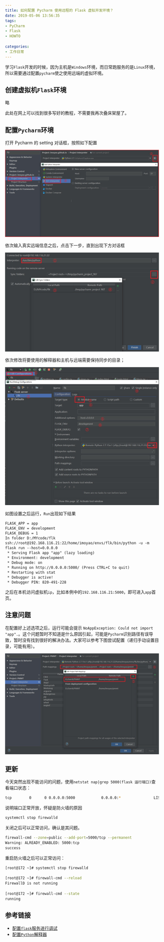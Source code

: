 ```yaml
---
title: 如何配置 Pycharm 使用远程的 Flask 虚拟开发环境？
date: 2019-05-06 13:56:35
tags:
- PyCharm
- Flask
- HOWTO

categories:
- 工作日常
---
```

学习`Flask`开发的时候，因为主机是`Windows`环境，而日常跑服务的是`Linux`环境，所以需要通过配置`pycharm`使之使用远端的虚拟环境。

<!--more-->
## 创建虚拟机`Flask`环境

略

此处在网上可以找到很多写好的教程，不需要我再次叠床架屋了。

## 配置`Pycharm`环境
打开 Pycharm 的 setting 对话框，按照如下配置  
  
![setting_start](/images/snipaste_20190506_141224.jpg)

依次输入真实远端信息之后，点击下一步，直到出现下方对话框

![setting_end](/images/snipaste_20190506_142141.jpg)

依次修改将要使用的解释器和主机与远端需要保持同步的目录；

![setting_flask](/images/snipaste_20190506_143428.jpg)

如图设置之后运行，`Run`出现如下结果
```shell
FLASK_APP = app
FLASK_ENV = development
FLASK_DEBUG = 1
In folder D:/MYcode/flk
ssh://root@192.168.116.21:22/home/imoyao/envs/flk/bin/python -u -m flask run --host=0.0.0.0
 * Serving Flask app "app" (lazy loading)
 * Environment: development
 * Debug mode: on
 * Running on http://0.0.0.0:5000/ (Press CTRL+C to quit)
 * Restarting with stat
 * Debugger is active!
 * Debugger PIN: 820-491-228
```
之后在本机访问虚拟机`ip`，比如本例中的`192.168.116.21:5000`，即可进入`app`首页。
## 注意问题
在配置好上述选项之后，运行可能会提示 `NoAppException: Could not import "app".`。这个问题暂时不知道是什么原因引起，可能是`Pycharm`识别路径有误导致，暂时没有找到很好的解决办法。大家可以参考下图尝试配置（递归手动设置目录，可能有用）。

![can't_import_app](/images/snipaste_20190507_133810.jpg)

## 更新

今天突然出现不能访问的问题，使用`netstat nap|grep 5000(flask 运行端口)`查看端口状态：
```bash
tcp        0      0 0.0.0.0:5000            0.0.0.0:*               LISTEN      8195/python
```
说明端口正常开放，怀疑是防火墙的原因
```bash
systemctl stop firewalld
```
关闭之后可以正常访问，确认是其问题。
```bash
firewall-cmd --zone=public --add-port=5000/tcp --permanent
Warning: ALREADY_ENABLED: 5000:tcp
success
```
重启防火墙之后可以正常访问：
```bash
[root@172 ~]# systemctl stop firewalld

[root@172 ~]# firewall-cmd --reload
FirewallD is not running

[root@172 ~]# firewall-cmd --state
running
```

## 参考链接

- [配置`flask`服务进行调试](https://www.jetbrains.com/help/pycharm/run-debug-configuration-flask-server.html)
- [配置`Python`解释器](https://www.jetbrains.com/help/pycharm/configuring-python-interpreter.html)

